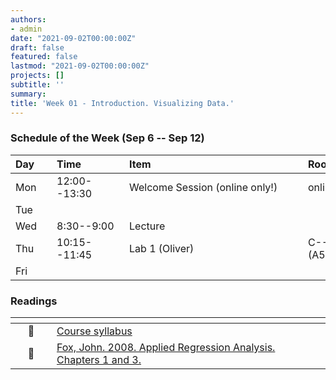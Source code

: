 ```yaml
---
authors:
- admin
date: "2021-09-02T00:00:00Z"
draft: false
featured: false
lastmod: "2021-09-02T00:00:00Z"
projects: []
subtitle: ''
summary: 
title: 'Week 01 - Introduction. Visualizing Data.'
---
```


### Schedule of the Week (Sep 6 -- Sep 12)

| <div style="width:50px;text-align:left">Day</div> | <div style="width:100px;text-align:left">Time</div> | <div style="width:270px;text-align:left">Item</div> | <div style="width:100px;text-align:left">Room</div> |<div style="width:100px;text-align:left">Slides</div> |
|:-----|:-------------|:--------------------------------|:------------|:------------|
| Mon  | 12:00--13:30 | Welcome Session (online only!)  | online      | Link Slides |
| Tue  |              |                                 |             |             |
| Wed  | 8:30--9:00   | Lecture                         |             | Link Slides |
| Thu  | 10:15--11:45 | Lab 1 (Oliver)                  | C--108 (A5) |             |
| Fri  |              |                                 |             |             |



### Readings

| <div style="width:50px"></div>  | <div style="width:420px"></div>  |  <div style="width:200px"></div> |
|:---:|:---|:---:|
| :page_facing_up: | [Course syllabus](https://introds.org/) | **Required** | 
| :open_book: | [Fox, John. 2008. Applied Regression Analysis. Chapters 1 and 3.](https://r4ds.had.co.nz/explore-intro.html) | **Required** |



